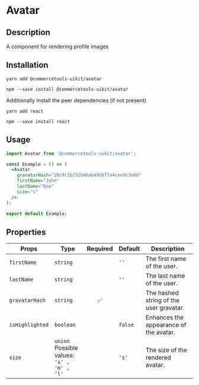 <!-- THIS IS AN AUTOGENERATED FILE. DO NOT EDIT THIS FILE DIRECTLY. -->
<!-- This file is created by the `yarn generate-readme` script. -->

# Avatar

## Description

A component for rendering profile images

## Installation

```
yarn add @commercetools-uikit/avatar
```

```
npm --save install @commercetools-uikit/avatar
```

Additionally install the peer dependencies (if not present)

```
yarn add react
```

```
npm --save install react
```

## Usage

```jsx
import Avatar from '@commercetools-uikit/avatar';

const Example = () => (
  <Avatar
    gravatarHash="20c9c1b252b46ab49d6f7a4cee9c3e68"
    firstName="John"
    lastName="Doe"
    size="s"
  />
);

export default Example;
```

## Properties

| Props           | Type                                               | Required | Default | Description                             |
| --------------- | -------------------------------------------------- | :------: | ------- | --------------------------------------- |
| `firstName`     | `string`                                           |          | `''`    | The first name of the user.             |
| `lastName`      | `string`                                           |          | `''`    | The last name of the user.              |
| `gravatarHash`  | `string`                                           |    ✅    |         | The hashed string of the user gravatar. |
| `isHighlighted` | `boolean`                                          |          | `false` | Enhances the appearance of the avatar.  |
| `size`          | `union`<br/>Possible values:<br/>`'s' , 'm' , 'l'` |          | `'s'`   | The size of the rendered avatar.        |

